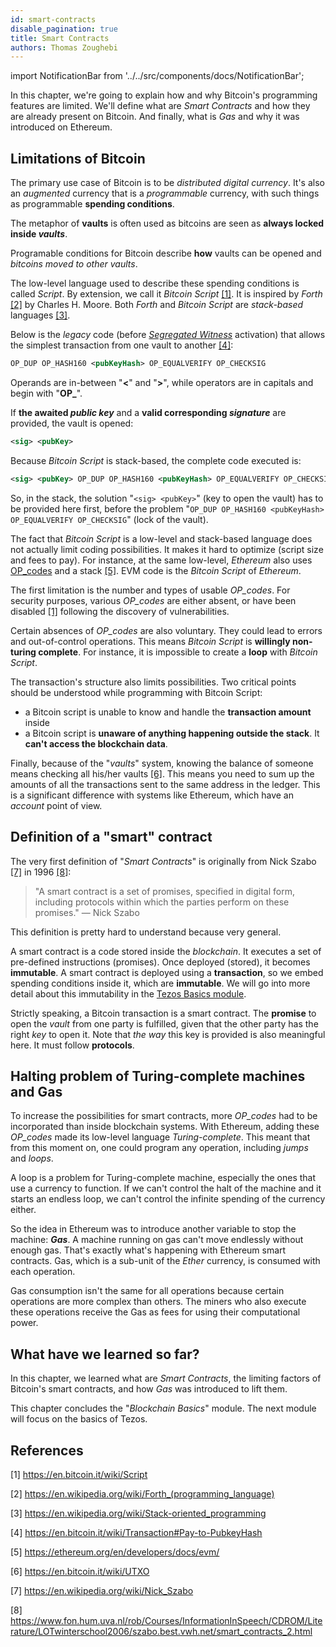 ```yaml
---
id: smart-contracts
disable_pagination: true
title: Smart Contracts
authors: Thomas Zoughebi
---
```


import NotificationBar from '../../src/components/docs/NotificationBar';

In this chapter, we're going to explain how and why Bitcoin's programming features are limited. We'll define what are _Smart Contracts_ and how they are already present on Bitcoin. And finally, what is _Gas_ and why it was introduced on Ethereum.

## Limitations of Bitcoin
The primary use case of Bitcoin is to be *distributed digital currency*. It's also an *augmented* currency that is a *programmable* currency, with such things as programmable **spending conditions**.

The metaphor of **vaults** is often used as bitcoins are seen as **always locked inside _vaults_**.

Programable conditions for Bitcoin describe **how** vaults can be opened and *bitcoins moved to other vaults*.

The low-level language used to describe these spending conditions is called *Script*. By extension, we call it *Bitcoin Script* [[1]](/blockchain-basics/smart-contracts#references). It is inspired by *Forth* [[2]](/blockchain-basics/smart-contracts#references) by Charles H. Moore. Both *Forth* and *Bitcoin Script* are *stack-based* languages [[3]](/blockchain-basics/smart-contracts#references).

Below is the *legacy* code (before [*Segregated Witness*](https://en.bitcoin.it/wiki/Segregated_Witness) activation) that allows the simplest transaction from one vault to another [[4]](/blockchain-basics/smart-contracts#references):

```xml
OP_DUP OP_HASH160 <pubKeyHash> OP_EQUALVERIFY OP_CHECKSIG
```

Operands are in-between "**<**" and "**>**", while operators are in capitals and begin with "**OP_**".

If **the awaited _public key_** and a **valid corresponding _signature_** are provided, the vault is opened:

```xml
<sig> <pubKey> 
```

Because *Bitcoin Script* is stack-based, the complete code executed is:

```xml
<sig> <pubKey> OP_DUP OP_HASH160 <pubKeyHash> OP_EQUALVERIFY OP_CHECKSIG
```

So, in the stack, the solution "`<sig> <pubKey>`" (key to open the vault) has to be provided here first, before the problem "`OP_DUP OP_HASH160 <pubKeyHash> OP_EQUALVERIFY OP_CHECKSIG`" (lock of the vault).

The fact that *Bitcoin Script* is a low-level and stack-based language does not actually limit coding possibilities. It makes it hard to optimize (script size and fees to pay). For instance, at the same low-level, *Ethereum* also uses [OP_codes](https://www.ethervm.io/) and a stack [[5]](/blockchain-basics/smart-contracts#references). EVM code is the _Bitcoin Script_ of _Ethereum_.

The first limitation is the number and types of usable *OP_codes*. For security purposes, various *OP_codes* are either absent, or have been disabled [[1]](/blockchain-basics/smart-contracts#references) following the discovery of vulnerabilities.

Certain absences of *OP_codes* are also voluntary. They could lead to errors and out-of-control operations. This means *Bitcoin Script* is **willingly non-turing complete**. For instance, it is impossible to create a **loop** with *Bitcoin Script*.

The transaction's structure also limits possibilities. Two critical points should be understood while programming with Bitcoin Script:
- a Bitcoin script is unable to know and handle the **transaction amount** inside
- a Bitcoin script is **unaware of anything happening outside the stack**. It **can't access the blockchain data**.

Finally, because of the "*vaults*" system, knowing the balance of someone means checking all his/her vaults [[6]](/blockchain-basics/smart-contracts#references). 
This means you need to sum up the amounts of all the transactions sent to the same address in the ledger.
This is a significant difference with systems like Ethereum, which have an *account* point of view.

## Definition of a "smart" contract
The very first definition of "*Smart Contracts*" is originally from Nick Szabo [[7]](/blockchain-basics/smart-contracts#references) in 1996 [[8]](/blockchain-basics/smart-contracts#references):

<NotificationBar>
  <p>
  <blockquote>"A smart contract is a set of promises, specified in digital form, including protocols within which the parties perform on these promises." &#8212; Nick Szabo</blockquote>
  </p>
</NotificationBar>

This definition is pretty hard to understand because very general.

A smart contract is a code stored inside the *blockchain*. It executes a set of pre-defined instructions (promises). Once deployed (stored), it becomes **immutable**. A smart contract is deployed using a **transaction**, so we embed spending conditions inside it, which are **immutable**. We will go into more detail about this immutability in the [Tezos Basics module](/tezos-basics/introduction).

Strictly speaking, a Bitcoin transaction is a smart contract. The **promise** to open the *vault* from one party is fulfilled, given that the other party has the right *key* to open it. Note that *the way* this key is provided is also meaningful here. It must follow **protocols**.

## Halting problem of Turing-complete machines and Gas
To increase the possibilities for smart contracts, more *OP_codes* had to be incorporated than inside blockchain systems. With Ethereum, adding these *OP_codes* made its low-level language _Turing-complete_. This meant that from this moment on, one could program any operation, including *jumps* and *loops*.

A loop is a problem for Turing-complete machine, especially the ones that use a currency to function. If we can't control the halt of the machine and it starts an endless loop, we can't control the infinite spending of the currency either.

So the idea in Ethereum was to introduce another variable to stop the machine: **_Gas_**. A machine running on gas can't move endlessly without enough gas. That's exactly what's happening with Ethereum smart contracts. Gas, which is a sub-unit of the *Ether* currency, is consumed with each operation.

Gas consumption isn't the same for all operations because certain operations are more complex than others. The miners who also execute these operations receive the Gas as fees for using their computational power.

## What have we learned so far?
In this chapter, we learned what are *Smart Contracts*, the limiting factors of Bitcoin's smart contracts, and how *Gas* was introduced to lift them.

This chapter concludes the "*Blockchain Basics*" module. The next module will focus on the basics of Tezos.

## References
[1] https://en.bitcoin.it/wiki/Script

[2] https://en.wikipedia.org/wiki/Forth_(programming_language)

[3] https://en.wikipedia.org/wiki/Stack-oriented_programming

[4] https://en.bitcoin.it/wiki/Transaction#Pay-to-PubkeyHash

[5] https://ethereum.org/en/developers/docs/evm/

[6] https://en.bitcoin.it/wiki/UTXO

[7] https://en.wikipedia.org/wiki/Nick_Szabo

[8] https://www.fon.hum.uva.nl/rob/Courses/InformationInSpeech/CDROM/Literature/LOTwinterschool2006/szabo.best.vwh.net/smart_contracts_2.html
